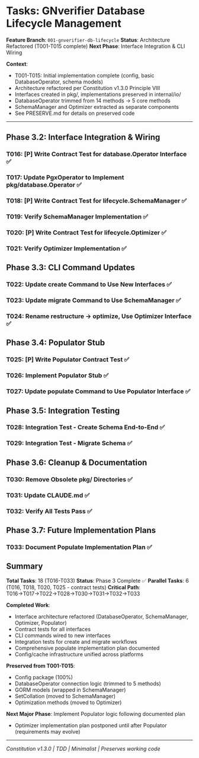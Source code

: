 # Tasks: GNverifier Database Lifecycle Management

**Feature Branch**: `001-gnverifier-db-lifecycle`
**Status**: Architecture Refactored (T001-T015 complete)
**Next Phase**: Interface Integration & CLI Wiring

**Context**:
- T001-T015: Initial implementation complete (config, basic DatabaseOperator, schema models)
- Architecture refactored per Constitution v1.3.0 Principle VIII
- Interfaces created in pkg/, implementations preserved in internal/io/
- DatabaseOperator trimmed from 14 methods → 5 core methods
- SchemaManager and Optimizer extracted as separate components
- See PRESERVE.md for details on preserved code

---

## Phase 3.2: Interface Integration & Wiring

### T016: [P] Write Contract Test for database.Operator Interface ✅

### T017: Update PgxOperator to Implement pkg/database.Operator ✅

### T018: [P] Write Contract Test for lifecycle.SchemaManager ✅

### T019: Verify SchemaManager Implementation ✅

### T020: [P] Write Contract Test for lifecycle.Optimizer ✅

### T021: Verify Optimizer Implementation ✅


## Phase 3.3: CLI Command Updates

### T022: Update create Command to Use New Interfaces ✅

### T023: Update migrate Command to Use SchemaManager ✅

### T024: Rename restructure → optimize, Use Optimizer Interface ✅

## Phase 3.4: Populator Stub

### T025: [P] Write Populator Contract Test ✅

### T026: Implement Populator Stub ✅

### T027: Update populate Command to Use Populator Interface ✅

## Phase 3.5: Integration Testing

### T028: Integration Test - Create Schema End-to-End ✅

### T029: Integration Test - Migrate Schema ✅

## Phase 3.6: Cleanup & Documentation

### T030: Remove Obsolete pkg/ Directories ✅

### T031: Update CLAUDE.md ✅

### T032: Verify All Tests Pass ✅

## Phase 3.7: Future Implementation Plans

### T033: Document Populate Implementation Plan ✅


## Summary

**Total Tasks**: 18 (T016-T033)
**Status**: Phase 3 Complete ✅
**Parallel Tasks**: 6 (T016, T018, T020, T025 - contract tests)
**Critical Path**: T016→T017→T022→T028→T030→T031→T032→T033

**Completed Work**:
- Interface architecture refactored (DatabaseOperator, SchemaManager, Optimizer, Populator)
- Contract tests for all interfaces
- CLI commands wired to new interfaces
- Integration tests for create and migrate workflows
- Comprehensive populate implementation plan documented
- Config/cache infrastructure unified across platforms

**Preserved from T001-T015**:
- Config package (100%)
- DatabaseOperator connection logic (trimmed to 5 methods)
- GORM models (wrapped in SchemaManager)
- SetCollation (moved to SchemaManager)
- Optimization methods (moved to Optimizer)

**Next Major Phase**: Implement Populator logic following documented plan
- Optimizer implementation plan postponed until after Populator (requirements may evolve)

---

*Constitution v1.3.0 | TDD | Minimalist | Preserves working code*
